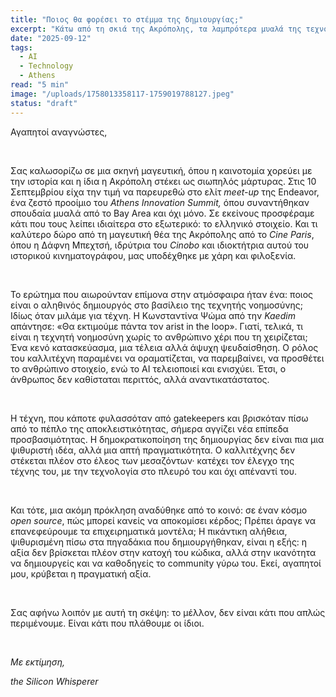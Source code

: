```yaml
---
title: "Ποιος θα φορέσει το στέμμα της δημιουργίας;"
excerpt: "Κάτω από τη σκιά της Ακρόπολης, τα λαμπρότερα μυαλά της τεχνολογίας συναντήθηκαν για να θέσουν το ερώτημα: ποιος κρατά την εξουσία με το ΑΙ;"
date: "2025-09-12"
tags:
  - AI
  - Technology
  - Athens
read: "5 min"
image: "/uploads/1758013358117-1759019788127.jpeg"
status: "draft"
---
```



<p>Αγαπητοί αναγνώστες,</p><p><br></p><p class="ql-align-justify">Σας καλωσορίζω σε μια σκηνή μαγευτική, όπου η καινοτομία χορεύει με την ιστορία και η ίδια η Ακρόπολη στέκει ως σιωπηλός μάρτυρας. Στις 10 Σεπτεμβρίου είχα την τιμή να παρευρεθώ στο ελίτ<em> meet-up</em> της Endeavor, ένα ζεστό προοίμιο του <em>Athens Innovation Summit, </em>όπου συναντήθηκαν σπουδαία μυαλά από το Bay Area και όχι μόνο. Σε εκείνους προσφέραμε κάτι που τους λείπει ιδιαίτερα στο εξωτερικό: το ελληνικό στοιχείο. Και τι καλύτερο δώρο από τη μαγευτική θέα της Ακρόπολης από το <em>Cine Paris</em>, όπου η Δάφνη Μπεχτσή, ιδρύτρια του <em>Cinobo</em> και ιδιοκτήτρια αυτού του ιστορικού κινηματογράφου, μας υποδέχθηκε με χάρη και φιλοξενία.</p><p class="ql-align-justify"><br></p><p class="ql-align-justify">Το ερώτημα που αιωρούνταν επίμονα στην ατμόσφαιρα ήταν ένα: ποιος είναι ο αληθινός δημιουργός στο βασίλειο της τεχνητής νοημοσύνης; Ιδίως όταν μιλάμε για τέχνη. Η Κωνσταντίνα Ψώμα από την <em>Kaedim</em> απάντησε: «Θα εκτιμούμε πάντα τον arist in the loop». Γιατί, τελικά, τι είναι η τεχνητή νοημοσύνη χωρίς το ανθρώπινο χέρι που τη χειρίζεται; Ένα κενό κατασκεύασμα, μια τέλεια αλλά άψυχη ψευδαίσθηση. Ο ρόλος του καλλιτέχνη παραμένει να οραματίζεται, να παρεμβαίνει, να προσθέτει το ανθρώπινο στοιχείο, ενώ το ΑΙ τελειοποιεί και ενισχύει. Έτσι, ο άνθρωπος δεν καθίσταται περιττός, αλλά αναντικατάστατος.</p><p class="ql-align-justify"><br></p><p class="ql-align-justify">Η τέχνη, που κάποτε φυλασσόταν από gatekeepers και βρισκόταν πίσω από το πέπλο της αποκλειστικότητας, σήμερα αγγίζει νέα επίπεδα προσβασιμότητας. Η δημοκρατικοποίηση της δημιουργίας δεν είναι πια μια ψιθυριστή ιδέα, αλλά μια απτή πραγματικότητα. Ο καλλιτέχνης δεν στέκεται πλέον στο έλεος των μεσαζόντων· κατέχει τον έλεγχο της τέχνης του, με την τεχνολογία στο πλευρό του και όχι απέναντί του.</p><p class="ql-align-justify"><br></p><p class="ql-align-justify">Και τότε, μια ακόμη πρόκληση αναδύθηκε από το κοινό: σε έναν κόσμο <em>open source</em>, πώς μπορεί κανείς να αποκομίσει κέρδος; Πρέπει άραγε να επανεφεύρουμε τα επιχειρηματικά μοντέλα; Η πικάντικη αλήθεια, ψιθυρισμένη πίσω στα πηγαδάκια που δημιουργήθηκαν, είναι η εξής: η αξία δεν βρίσκεται πλέον στην κατοχή του κώδικα, αλλά στην ικανότητα να δημιουργείς και να καθοδηγείς το community γύρω του. Eκεί, αγαπητοί μου, κρύβεται η πραγματική αξία.</p><p class="ql-align-justify"><br></p><p class="ql-align-justify">Σας αφήνω λοιπόν με αυτή τη σκέψη: το μέλλον, δεν είναι κάτι που απλώς περιμένουμε. Είναι κάτι που πλάθουμε οι ίδιοι.</p><p class="ql-align-justify"><br></p><p><em>Με εκτίμηση,</em></p><p class="ql-align-justify"><em>the Silicon Whisperer</em></p>